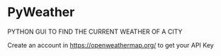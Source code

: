 # PyWeather
PYTHON GUI TO FIND THE CURRENT WEATHER OF A CITY

Create an account in https://openweathermap.org/ to get your API Key
